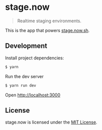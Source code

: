# stage.now

> Realtime staging environments.

This is the app that powers [stage.now.sh](https://stage.now.sh).

## Development

Install project dependencies:

```bash
$ yarn
```

Run the dev server

```bash
$ yarn run dev
```

Open [http://localhost:3000](http://localhost:3000)

## License

stage.now is licensed under the [MIT License](./LICENSE).
